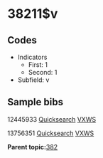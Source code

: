# 38211$v

## Codes

-   Indicators
    -   First: 1
    -   Second: 1
-   Subfield: v

## Sample bibs

12445933 [Quicksearch](https://search.library.yale.edu/catalog/12445933) [VXWS](http://prodorbis.library.yale.edu:7014/vxws/GetHoldingsService?bibId=12445933)

13756351 [Quicksearch](https://search.library.yale.edu/catalog/13756351) [VXWS](http://prodorbis.library.yale.edu:7014/vxws/GetHoldingsService?bibId=13756351)

**Parent topic:**[382](../../tags/382/382.md)

